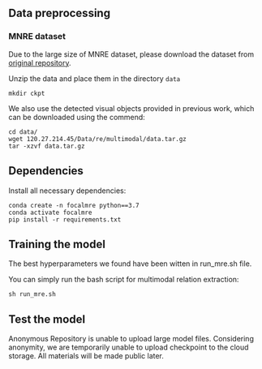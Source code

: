 ## Data preprocessing
### MNRE dataset
Due to the large size of MNRE dataset, please download the dataset from [original repository](https://github.com/thecharm/MNRE). 

Unzip the data and place them in the directory `data`

```shell
mkdir ckpt
```
We also use the detected visual objects provided in previous work, which can be downloaded using the commend:

```shell
cd data/
wget 120.27.214.45/Data/re/multimodal/data.tar.gz
tar -xzvf data.tar.gz
```

## Dependencies
Install all necessary dependencies:
```shell
conda create -n focalmre python==3.7
conda activate focalmre
pip install -r requirements.txt
```

## Training the model
The best hyperparameters we found have been witten in run_mre.sh file.

You can simply run the bash script for multimodal relation extraction:
```shell
sh run_mre.sh
```

## Test the model
Anonymous Repository is unable to upload large model files. Considering anonymity, we are temporarily unable to upload checkpoint to the cloud storage. All materials will be made public later.

